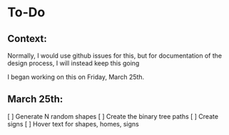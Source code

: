
# To-Do

## Context:

Normally, I would use github issues for this, but for documentation of the design process, I will instead keep this going

I began working on this on Friday, March 25th.

## March 25th:

[  ]  Generate N random shapes
[  ]  Create the binary tree paths
[  ]  Create signs
[  ]  Hover text for shapes, homes, signs

